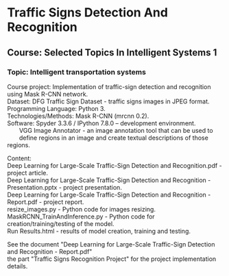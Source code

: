# Traffic Signs Detection And Recognition
## Course: Selected Topics In Intelligent Systems 1
### Topic: Intelligent transportation systems

Course project: Implementation of traffic-sign detection and recognition using Mask R-CNN network.<br/>
Dataset: DFG Traffic Sign Dataset - traffic signs images in JPEG format.<br/>
Programming Language: Python 3.<br/>
Technologies/Methods: Mask R-CNN (mrcnn 0.2).<br/>
Software: Spyder 3.3.6 / IPython 7.8.0 – development environment.<br/>
&emsp;&emsp;VGG Image Annotator - an image annotation tool that can be used to
&emsp;&emsp;define regions in an image and create textual descriptions of those regions.

Content:<br/>
Deep Learning for Large-Scale Traffic-Sign Detection and Recognition.pdf - project article.<br/>
Deep Learning for Large-Scale Traffic-Sign Detection and Recognition - Presentation.pptx - project presentation.<br/>
Deep Learning for Large-Scale Traffic-Sign Detection and Recognition - Report.pdf - project report.<br/>
resize_images.py - Python code for images resizing.<br/>
MaskRCNN_TrainAndInference.py - Python code for creation/training/testing of the model.<br/>
Run Results.html - results of model creation, training and testing.<br/>

See the document "Deep Learning for Large-Scale Traffic-Sign Detection and Recognition - Report.pdf" <br/>
the part "Traffic Signs Recognition Project" for the project implementation details.<br/>
